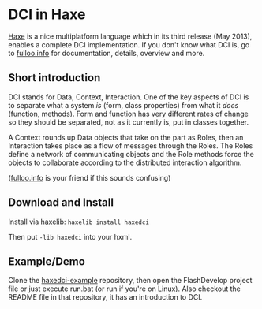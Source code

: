 # DCI in Haxe
[Haxe](http://haxe.org) is a nice multiplatform language which in its third release (May 2013), enables a complete DCI implementation. If you don't know what DCI is, go to [fulloo.info](http://fulloo.info) for documentation, details, overview and more.

## Short introduction
DCI stands for Data, Context, Interaction. One of the key aspects of DCI is to separate what a system *is* (form, class properties) from what it *does* (function, methods). Form and function has very different rates of change so they should be separated, not as it currently is, put in classes together.

A Context rounds up Data objects that take on the part as Roles, then an Interaction takes place as a flow of messages through the Roles. The Roles define a network of communicating objects and the Role methods force the objects to collaborate according to the distributed interaction algorithm.

([fulloo.info](http://fulloo.info) is your friend if this sounds confusing)

## Download and Install
Install via [haxelib](http://haxe.org/doc/haxelib/using_haxelib):
`haxelib install haxedci`

Then put `-lib haxedci` into your hxml.

## Example/Demo
Clone the [haxedci-example](https://github.com/ciscoheat/haxedci-example) repository, then open the FlashDevelop project file or just execute run.bat (or run if you're on Linux). Also checkout the README file in that repository, it has an introduction to DCI.

